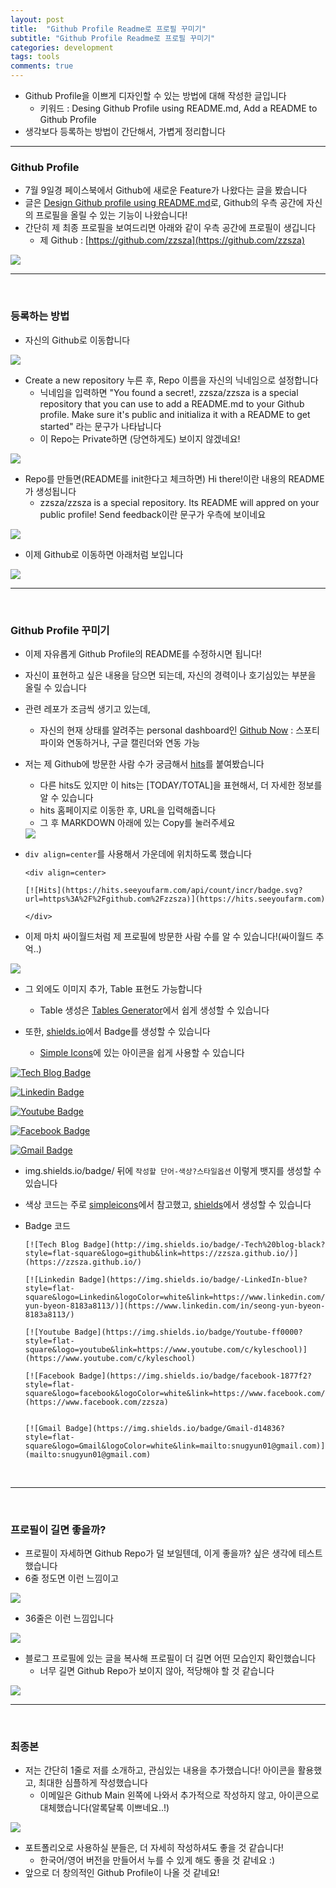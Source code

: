 ```yaml
---
layout: post
title:  "Github Profile Readme로 프로필 꾸미기"
subtitle: "Github Profile Readme로 프로필 꾸미기"
categories: development
tags: tools
comments: true
---
```


- Github Profile을 이쁘게 디자인할 수 있는 방법에 대해 작성한 글입니다
	- 키워드 : Desing Github Profile using README.md, Add a README to Github Profile
- 생각보다 등록하는 방법이 간단해서, 가볍게 정리합니다


---


### Github Profile
- 7월 9일경 페이스북에서 Github에 새로운 Feature가 나왔다는 글을 봤습니다
- 글은 [Design Github profile using README.md](https://dev.to/web/design-github-profile-using-readme-md-8al)로, Github의 우측 공간에 자신의 프로필을 올릴 수 있는 기능이 나왔습니다!
- 간단히 제 최종 프로필을 보여드리면 아래와 같이 우측 공간에 프로필이 생깁니다
	- 제 Github : [https://github.com/zzsza](https://github.com/zzsza)

<img src="https://www.dropbox.com/s/7kcp1mt6jzyk60v/Screenshot%202020-07-10%2023.11.03.png?raw=1">



<br />

---

<br />

### 등록하는 방법
- 자신의 Github로 이동합니다

<img src="https://www.dropbox.com/s/3uq0i8acbw6cesn/Screenshot%202020-07-10%2021.24.02.png?raw=1">


- Create a new repository 누른 후, Repo 이름을 자신의 닉네임으로 설정합니다
	- 닉네임을 입력하면 "You found a secret!, zzsza/zzsza is a special repository that you can use to add a README.md to your Github profile. Make sure it's public and initializa it with a README to get started" 라는 문구가 나타납니다
	- 이 Repo는 Private하면 (당연하게도) 보이지 않겠네요!

<img src="https://www.dropbox.com/s/tbahv71fffzr0kt/Screenshot%202020-07-10%2021.24.22.png?raw=1">


- Repo를 만들면(README를 init한다고 체크하면) Hi there!이란 내용의 README가 생성됩니다
	- zzsza/zzsza is a special repository. Its README will appred on your public profile! Send feedback이란 문구가 우측에 보이네요

<img src="https://www.dropbox.com/s/86bwofzj0t6gkz9/Screenshot%202020-07-10%2021.24.50.png?raw=1">


- 이제 Github로 이동하면 아래처럼 보입니다

<img src="https://www.dropbox.com/s/ehv4nadfmtk7i55/Screenshot%202020-07-10%2021.25.22.png?raw=1">


<br />

---

<br />

### Github Profile 꾸미기
- 이제 자유롭게 Github Profile의 README를 수정하시면 됩니다!
- 자신이 표현하고 싶은 내용을 담으면 되는데, 자신의 경력이나 호기심있는 부분을 올릴 수 있습니다
- 관련 레포가 조금씩 생기고 있는데, 
	- 자신의 현재 상태를 알려주는 personal dashboard인 [Github Now](https://github.com/beyondcode/github-now) : 스포티파이와 연동하거나, 구글 캘린더와 연동 가능
- 저는 제 Github에 방문한 사람 수가 궁금해서 [hits](https://hits.seeyoufarm.com/)를 붙여봤습니다
	- 다른 hits도 있지만 이 hits는 [TODAY/TOTAL]을 표현해서, 더 자세한 정보를 알 수 있습니다
	- hits 홈페이지로 이동한 후, URL을 입력해줍니다
	- 그 후 MARKDOWN 아래에 있는 Copy를 눌러주세요

	<img src="https://www.dropbox.com/s/u2h7jl2ymlci9td/Screenshot%202020-07-10%2021.46.46.png?raw=1">
	
- `div align=center`를 사용해서 가운데에 위치하도록 했습니다

	```
	<div align=center>
	
	[![Hits](https://hits.seeyoufarm.com/api/count/incr/badge.svg?url=https%3A%2F%2Fgithub.com%2Fzzsza)](https://hits.seeyoufarm.com) 
	
	</div>
	```	

- 이제 마치 싸이월드처럼 제 프로필에 방문한 사람 수를 알 수 있습니다!(싸이월드 추억..)

<img src="https://www.dropbox.com/s/p8oriovo556rnps/Screenshot%202020-07-10%2021.50.26.png?raw=1">


- 그 외에도 이미지 추가, Table 표현도 가능합니다
	- Table 생성은 [Tables Generator](https://www.tablesgenerator.com/markdown_tables)에서 쉽게 생성할 수 있습니다 

- 또한, [shields.io](https://shields.io/)에서 Badge를 생성할 수 있습니다
	- [Simple Icons](https://simpleicons.org/)에 있는 아이콘을 쉽게 사용할 수 있습니다

[![Tech Blog Badge](http://img.shields.io/badge/-Tech%20blog-black?style=flat-square&logo=github&link=https://zzsza.github.io/)](https://zzsza.github.io/)

[![Linkedin Badge](https://img.shields.io/badge/-LinkedIn-blue?style=flat-square&logo=Linkedin&logoColor=white&link=https://www.linkedin.com/in/seong-yun-byeon-8183a8113/)](https://www.linkedin.com/in/seong-yun-byeon-8183a8113/)

[![Youtube Badge](https://img.shields.io/badge/Youtube-ff0000?style=flat-square&logo=youtube&link=https://www.youtube.com/c/kyleschool)](https://www.youtube.com/c/kyleschool)

[![Facebook Badge](https://img.shields.io/badge/facebook-1877f2?style=flat-square&logo=facebook&logoColor=white&link=https://www.facebook.com/zzsza)](https://www.facebook.com/zzsza)


[![Gmail Badge](https://img.shields.io/badge/Gmail-d14836?style=flat-square&logo=Gmail&logoColor=white&link=mailto:snugyun01@gmail.com)](mailto:snugyun01@gmail.com)


- img.shields.io/badge/ 뒤에 `작성할 단어-색상?스타일옵션` 이렇게 뱃지를 생성할 수 있습니다
- 색상 코드는 주로 [simpleicons](https://simpleicons.org/)에서 참고했고, [shields](https://shields.io/)에서 생성할 수 있습니다

- Badge 코드

	
	```
	[![Tech Blog Badge](http://img.shields.io/badge/-Tech%20blog-black?style=flat-square&logo=github&link=https://zzsza.github.io/)](https://zzsza.github.io/)
	
	[![Linkedin Badge](https://img.shields.io/badge/-LinkedIn-blue?style=flat-square&logo=Linkedin&logoColor=white&link=https://www.linkedin.com/in/seong-yun-byeon-8183a8113/)](https://www.linkedin.com/in/seong-yun-byeon-8183a8113/)
	
	[![Youtube Badge](https://img.shields.io/badge/Youtube-ff0000?style=flat-square&logo=youtube&link=https://www.youtube.com/c/kyleschool)](https://www.youtube.com/c/kyleschool)
	
	[![Facebook Badge](https://img.shields.io/badge/facebook-1877f2?style=flat-square&logo=facebook&logoColor=white&link=https://www.facebook.com/zzsza)](https://www.facebook.com/zzsza)
	
	
	[![Gmail Badge](https://img.shields.io/badge/Gmail-d14836?style=flat-square&logo=Gmail&logoColor=white&link=mailto:snugyun01@gmail.com)](mailto:snugyun01@gmail.com)
	
	```

<br />

---

<br />

### 프로필이 길면 좋을까?
- 프로필이 자세하면 Github Repo가 덜 보일텐데, 이게 좋을까? 싶은 생각에 테스트했습니다
- 6줄 정도면 이런 느낌이고

<img src="https://www.dropbox.com/s/uekj5hlpegm7tom/Screenshot%202020-07-10%2021.58.32.png?raw=1">

<br />


- 36줄은 이런 느낌입니다

<img src="https://www.dropbox.com/s/tzttka8etyooen6/Screenshot%202020-07-10%2022.00.50.png?raw=1">

<br />

- 블로그 프로필에 있는 글을 복사해 프로필이 더 길면 어떤 모습인지 확인했습니다
	- 너무 길면 Github Repo가 보이지 않아, 적당해야 할 것 같습니다

<img src="https://www.dropbox.com/s/rhf4kmihjnwz1tw/Screenshot%202020-07-10%2022.11.10.gif?raw=1">


<br />

---

<br />


### 최종본
- 저는 간단히 1줄로 저를 소개하고, 관심있는 내용을 추가했습니다! 아이콘을 활용했고, 최대한 심플하게 작성했습니다
	- 이메일은 Github Main 왼쪽에 나와서 추가적으로 작성하지 않고, 아이콘으로 대체했습니다(알록달록 이쁘네요..!)

<img src="https://www.dropbox.com/s/7kcp1mt6jzyk60v/Screenshot%202020-07-10%2023.11.03.png?raw=1">


- 포트폴리오로 사용하실 분들은, 더 자세히 작성하셔도 좋을 것 같습니다!
	- 한국어/영어 버전을 만들어서 누를 수 있게 해도 좋을 것 같네요 :)
- 앞으로 더 창의적인 Github Profile이 나올 것 같네요!